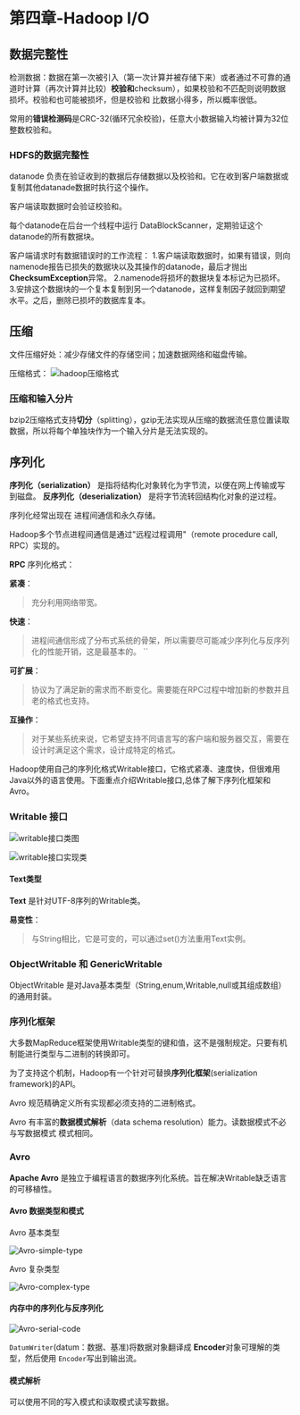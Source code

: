 # 第四章-Hadoop I/O

## 数据完整性

检测数据：数据在第一次被引入（第一次计算并被存储下来）或者通过不可靠的通道时计算（再次计算并比较）**校验和**checksum），如果校验和不匹配则说明数据损坏。校验和也可能被损坏，但是校验和
比数据小得多，所以概率很低。

常用的**错误检测码**是CRC-32(循环冗余校验)，任意大小数据输入均被计算为32位整数校验和。

### HDFS的数据完整性

datanode 负责在验证收到的数据后存储数据以及校验和。它在收到客户端数据或复制其他datanade数据时执行这个操作。

客户端读取数据时会验证校验和。

每个datanode在后台一个线程中运行 DataBlockScanner，定期验证这个datanode的所有数据块。

客户端请求时有数据错误时的工作流程：
1.客户端读取数据时，如果有错误，则向namenode报告已损失的数据块以及其操作的datanode，最后才抛出 **ChecksumException**异常。
2.namenode将损坏的数据块复本标记为已损坏。
3.安排这个数据块的一个复本复制到另一个datanode，这样复制因子就回到期望水平。之后，删除已损坏的数据库复本。

## 压缩

文件压缩好处：减少存储文件的存储空间；加速数据网络和磁盘传输。

压缩格式：
![hadoop压缩格式](../../image/bigData/Hadoop权威指南/hadoop压缩格式.jpeg)

### 压缩和输入分片

bzip2压缩格式支持**切分**（splitting），gzip无法实现从压缩的数据流任意位置读取数据，所以将每个单独块作为一个输入分片是无法实现的。

## 序列化

**序列化（serialization）** 是指将结构化对象转化为字节流，以便在网上传输或写到磁盘。
**反序列化（deserialization）** 是将字节流转回结构化对象的逆过程。

序列化经常出现在 进程间通信和永久存储。

Hadoop多个节点进程间通信是通过"远程过程调用"（remote procedure call, RPC）实现的。

**RPC** 序列化格式：

**紧凑**：
> 充分利用网络带宽。  

**快速**：
>进程间通信形成了分布式系统的骨架，所以需要尽可能减少序列化与反序列化的性能开销，这是最基本的。  ``

**可扩展**：

>协议为了满足新的需求而不断变化。需要能在RPC过程中增加新的参数并且老的格式也支持。  

**互操作**：

>对于某些系统来说，它希望支持不同语言写的客户端和服务器交互，需要在设计时满足这个需求，设计成特定的格式。  

Hadoop使用自己的序列化格式Writable接口，它格式紧凑、速度快，但很难用Java以外的语言使用。下面重点介绍Writable接口,总体了解下序列化框架和Avro。

### Writable 接口

![writable接口类图](../../image/bigData/Hadoop权威指南/writable-class-arch.jpg)

![writable接口实现类](../../image/bigData/Hadoop权威指南/writable-impls.jpg)

#### Text类型

**Text** 是针对UTF-8序列的Writable类。

**易变性**：
>与String相比，它是可变的，可以通过set()方法重用Text实例。  

### ObjectWritable 和 GenericWritable

ObjectWritable 是对Java基本类型（String,enum,Writable,null或其组成数组）的通用封装。

### 序列化框架

大多数MapReduce框架使用Writable类型的键和值，这不是强制规定。只要有机制能进行类型与二进制的转换即可。

为了支持这个机制，Hadoop有一个针对可替换**序列化框架**(serialization framework)的API。

Avro 规范精确定义所有实现都必须支持的二进制格式。

Avro 有丰富的**数据模式解析**（data schema resolution）能力。读数据模式不必与写数据模式 模式相同。


### Avro

**Apache Avro** 是独立于编程语言的数据序列化系统。旨在解决Writable缺乏语言的可移植性。

#### Avro 数据类型和模式

Avro 基本类型

![Avro-simple-type](../../image/bigData/Hadoop权威指南/Avro-simple-type.jpg)

Avro 复杂类型

![Avro-complex-type](../../image/bigData/Hadoop权威指南/Avro-complex-type.jpg)

#### 内存中的序列化与反序列化

![Avro-serial-code](../../image/bigData/Hadoop权威指南/Avro-serial-code.jpg)

`DatumWriter`(datum：数据、基准)将数据对象翻译成 **Encoder**对象可理解的类型，然后使用 `Encoder`写出到输出流。

#### 模式解析

可以使用不同的写入模式和读取模式读写数据。